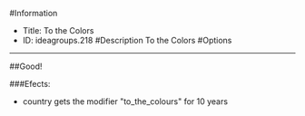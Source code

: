#Information
 - Title: To the Colors
 - ID: ideagroups.218
#Description
To the Colors
#Options

___
##Good!

###Efects:<ul><li>country gets the modifier "to_the_colours" for 10 years</li></ul>
